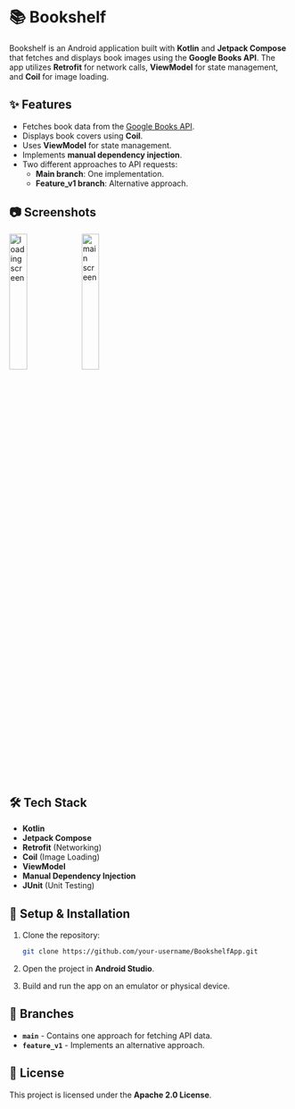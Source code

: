# 📚 Bookshelf

Bookshelf is an Android application built with **Kotlin** and **Jetpack Compose** that fetches and displays book images using the **Google Books API**. The app utilizes **Retrofit** for network calls, **ViewModel** for state management, and **Coil** for image loading.

## ✨ Features
- Fetches book data from the [Google Books API](https://www.googleapis.com/books/v1/volumes?q=jazz+history).
- Displays book covers using **Coil**.
- Uses **ViewModel** for state management.
- Implements **manual dependency injection**.
- Two different approaches to API requests:
  - **Main branch**: One implementation.
  - **Feature_v1 branch**: Alternative approach.

## 📷 Screenshots
<img src="https://github.com/user-attachments/assets/6f242005-47d2-4f61-8957-2a3b7cb1702a" alt="loading screen" style="width:25%; height:auto;">
<img src="https://github.com/user-attachments/assets/fb188cca-a637-4ffe-8628-80f5b513ea01" alt="main screen" style="width:25%; height:auto;">

## 🛠️ Tech Stack

- **Kotlin**
- **Jetpack Compose**
- **Retrofit** (Networking)
- **Coil** (Image Loading)
- **ViewModel**
- **Manual Dependency Injection**
- **JUnit** (Unit Testing)

## 🚀 Setup & Installation
1. Clone the repository:
   
   ```sh
   git clone https://github.com/your-username/BookshelfApp.git
   ```
3. Open the project in **Android Studio**.
4. Build and run the app on an emulator or physical device.

## 📌 Branches
- **`main`** - Contains one approach for fetching API data.
- **`feature_v1`** - Implements an alternative approach.

## 📜 License
This project is licensed under the **Apache 2.0 License**.

